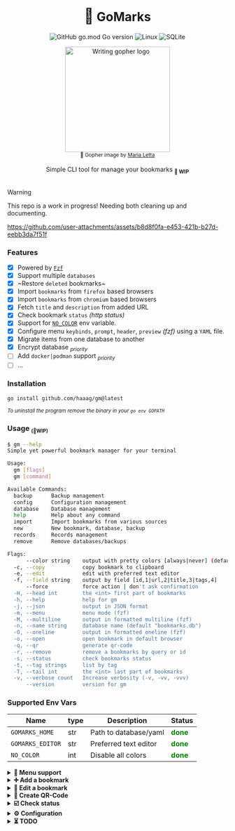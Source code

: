<div align="center">
    <div>
        <h1><b><span style="font-size: 1.2em">📑</span> GoMarks</b></h1>

![GitHub go.mod Go version](https://img.shields.io/github/go-mod/go-version/haaag/gm)
![Linux](https://img.shields.io/badge/-Linux-grey?logo=linux)
![SQLite](https://img.shields.io/badge/sqlite-%2307405e.svg?style=Flat&logo=sqlite&logoColor=white)

<img align="center" width="240px" src="https://raw.githubusercontent.com/MariaLetta/free-gophers-pack/refs/heads/master/illustrations/png/19.png" alt="Writing gopher logo">
</div>
<div align="center">
  <sub>💙 Gopher image by <a href="https://github.com/MariaLetta/free-gophers-pack">Maria Letta</a></sub>
</div>
<br>
<span>Simple CLI tool for manage your bookmarks <sub><b>🚧 WIP</b></sub></span>
<br>
<br>
</div>

> [!WARNING]
> This repo is a work in progress!
> Needing both cleaning up and documenting.

https://github.com/user-attachments/assets/b8d8f0fa-e453-421b-b27d-eebb3da7f51f

### Features

- [x] Powered by [`Fzf`](https://github.com/junegunn/fzf)
- [x] Support multiple `databases`
- [x] ~Restore `deleted` bookmarks~
- [x] Import `bookmarks` from `firefox` based browsers
- [x] Import `bookmarks` from `chromium` based browsers
- [x] Fetch `title` and `description` from added URL
- [x] Check bookmark `status` _(http status)_
- [x] Support for [`NO_COLOR`](https://no-color.org/) env variable.
- [x] Configure menu `keybinds`, `prompt`, `header`, `preview` _(fzf)_ using a `YAML` file.
- [x] Migrate items from one database to another
- [x] Encrypt database <sub>_priority_</sub>
- [ ] Add `docker|podman` support <sub>_priority_</sub>
- [ ] ...

### Installation

```sh
go install github.com/haaag/gm@latest
```

<sub>_To uninstall the program remove the binary in your `go env GOPATH`_</sub>

### Usage <small><sub>(🚧WIP)</sub></small>

```sh
$ gm --help
Simple yet powerful bookmark manager for your terminal

Usage:
  gm [flags]
  gm [command]

Available Commands:
  backup      Backup management
  config      Configuration management
  database    Database management
  help        Help about any command
  import      Import bookmarks from various sources
  new         New bookmark, database, backup
  records     Records management
  remove      Remove databases/backups

Flags:
      --color string    output with pretty colors [always|never] (default "always")
  -c, --copy            copy bookmark to clipboard
  -e, --edit            edit with preferred text editor
  -f, --field string    output by field [id,1|url,2|title,3|tags,4]
      --force           force action | don't ask confirmation
  -H, --head int        the <int> first part of bookmarks
  -h, --help            help for gm
  -j, --json            output in JSON format
  -m, --menu            menu mode (fzf)
  -M, --multiline       output in formatted multiline (fzf)
  -n, --name string     database name (default "bookmarks.db")
  -O, --oneline         output in formatted oneline (fzf)
  -o, --open            open bookmark in default browser
  -q, --qr              generate qr-code
  -r, --remove          remove a bookmarks by query or id
  -s, --status          check bookmarks status
  -t, --tag strings     list by tag
  -T, --tail int        the <int> last part of bookmarks
  -v, --verbose count   Increase verbosity (-v, -vv, -vvv)
      --version         version for gm
```

### Supported Env Vars

| Name             | type | Description           | Status                                    |
| ---------------- | ---- | --------------------- | ----------------------------------------- |
| `GOMARKS_HOME`   | str  | Path to database/yaml | <span style="color:green">**done**</span> |
| `GOMARKS_EDITOR` | str  | Preferred text editor | <span style="color:green">**done**</span> |
| `NO_COLOR`       | int  | Disable all colors    | <span style="color:green">**done**</span> |

<details>
<summary><strong>📜 Menu support</strong></summary>

Single/multiple selection for open, copy, edit, delete, check status.

https://github.com/user-attachments/assets/b8d8f0fa-e453-421b-b27d-eebb3da7f51f

</details>

<details>
<summary><strong>➕ Add a bookmark</strong></summary>

https://github.com/user-attachments/assets/436b7553-b130-4114-8638-2e8a9b3ea2ce

</details>

<details>
<summary><strong>📝 Edit a bookmark</strong></summary>

https://github.com/user-attachments/assets/059dd578-2257-4db4-b7b1-1267d0375470

</details>

<details>
<summary><strong>🔳 Create QR-Code</strong></summary>

https://github.com/user-attachments/assets/f531fdc9-067b-4747-9f31-4afd5252e3cb

</details>

<details>
<summary><strong>☑️ Check status</strong></summary>

https://github.com/user-attachments/assets/a3fbc64a-87c1-49d6-af48-5c679b1046b1

</details>

<details>
<summary><strong>⚙️ Configuration</strong></summary>

- [x] `$GOMARKS_HOME/config.yml` file

#### YAML file structure

```yaml
prompt: " Gomarks> "
header: true
preview: true
keymaps:
  edit:
    bind: ctrl-e
    description: edit
    enabled: true
    hidden: false
  open:
    bind: ctrl-o
    description: open
    enabled: true
    hidden: false
  preview:
    bind: ctrl-/
    description: toggle-preview
    enabled: true
    hidden: false
  qr:
    bind: ctrl-k
    description: QRcode
    enabled: true
    hidden: false
  toggle_all:
    bind: ctrl-a
    description: toggle-all
    enabled: true
    hidden: true
  yank:
    bind: ctrl-y
    description: yank
    enabled: true
    hidden: false
```

</details>

<details>
<summary><strong>⏳ TODO</strong></summary>

## TODO

### ❗ Priority

- [ ] Use a ORM
  - [x] Add multiple databases option _(default.db, work.db, client.db)_
- [ ] Add `Sync` to remote repo???

#### XDG

- [x] Store `db` in `XDG_DATA_HOME`
- [ ] Store `menu config` in `XDG_CONFIG_HOME` _(WIP: for now in `XDG_DATA_HOME`)_

### 📦 Packages

- [x] `terminal` package
- [x] `color` package
- [x] `files` package

### 🟨 Redo

- [ ] Backups
- [ ] Databases

### ⛓️ Import

- [ ] From firefox
- [ ] From ~~chrome~~ chromium

### ♻️ Misc

- [ ] Add a logging library
- [x] Support `NO_COLOR` env var. [no-color](https://no-color.org/)

</details>

